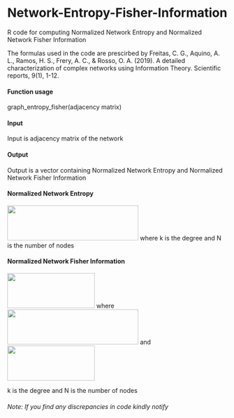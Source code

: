 # Network-Entropy-Fisher-Information
R code for computing Normalized Network Entropy and Normalized Network Fisher Information

The formulas used in the code are prescirbed by 
Freitas, C. G., Aquino, A. L., Ramos, H. S., Frery, A. C., & Rosso, O. A. (2019). A detailed characterization of complex networks using Information Theory. Scientific reports, 9(1), 1-12.

#### Function usage
graph_entropy_fisher(adjacency matrix)

#### Input
Input is adjacency matrix of the network

#### Output
Output is a vector containing Normalized Network Entropy and Normalized Network Fisher Information

#### Normalized Network Entropy 

 <img src="https://cdn.mathpix.com/snip/images/nlm_VMziLkvhzBNWAW9KHkEh7n2JoJVrgaqaR8_QWYs.original.fullsize.png" width="300" height="80">
where 
k is the degree and N is the number of nodes

#### Normalized Network Fisher Information

<img src="https://cdn.mathpix.com/snip/images/Ft4zO1N097baDs5yWtucEwT5eHxbtBOc93OEJBBditM.original.fullsize.png" width="200" height="80">
where

<img src="https://cdn.mathpix.com/snip/images/iBWiSVOcozdZxk2GpZuNWPoaoUWUlU_nd0eGAShHRhY.original.fullsize.png" width="300" height="80">
and

<img src="https://cdn.mathpix.com/snip/images/G6u0lre4ks5KEtbGYXRJ0US36FwSOcZmER-v89dk4ko.original.fullsize.png" width="200" height="80">

k is the degree and N is the number of nodes

###### Note: If you find any discrepancies in code kindly notify


